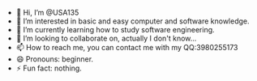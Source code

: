- 👋 Hi, I’m @USA135
- 👀 I’m interested in basic and easy computer and software knowledge.
- 🌱 I’m currently learning how to study software engineering.
- 💞️ I’m looking to collaborate on, actually I don't know...
- 📫 How to reach me, you can contact me with my QQ:3980255173
- 😄 Pronouns: beginner.
- ⚡ Fun fact: nothing.

<!---
USA135/USA135 is a ✨ special ✨ repository because its `README.md` (this file) appears on your GitHub profile.
You can click the Preview link to take a look at your changes.
--->
